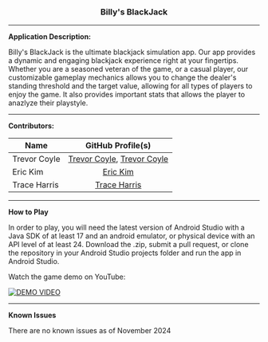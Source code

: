 [comment]: <> (CURRENTLY WORK IN PROGRESS)

<h3 style="text-align: center;">Billy's BlackJack</h3>

---
**Application Description:**

[comment]: <> (A description of the application)

Billy's BlackJack is the ultimate blackjack simulation app. Our app provides a dynamic and engaging blackjack experience right at your fingertips. Whether you are a seasoned veteran of the game, or a casual player, our customizable gameplay mechanics allows you to change the dealer's standing threshold and the target value, allowing for all types of players to enjoy the game. It also provides important stats that allows the player to anazlyze their playstyle.

---
**Contributors:**

[comment]: <> (Names of all contributors.)

| Name         | GitHub Profile(s)                                                                                         |
| ------------ |:---------------------------------------------------------------------------------------------------------:|
| Trevor Coyle | [Trevor Coyle](https://github.com/trevorcoyle23), [Trevor Coyle](https://github.com/yourlocalplug)|
| Eric Kim     | [Eric Kim](https://github.com/bitFlyp)                                                              |
| Trace Harris | [Trace Harris](https://github.com/Trace-Harris)                                                         |

---
**How to Play**

[comment]: <> (Clear instructions for running your application, including any special files or requirements such as internet access)

In order to play, you will need the latest version of Android Studio with a Java SDK of at least 17 and an android emulator, or physical device with an API level of at least 24.
Download the .zip, submit a pull request, or clone the repository in your Android Studio projects folder and run the app in Android Studio.

Watch the game demo on YouTube:

[![DEMO VIDEO](https://i.ytimg.com/an_webp/29graYUqFBI/mqdefault_6s.webp?du=3000&sqp=CKTsm7EG&rs=AOn4CLDyrO0DWeBjR8pUp47PD4-5TPnAIQ)](https://www.youtube.com/watch?v=29graYUqFBI&t=174s)

---
**Known Issues**

[comment]: <> (A section detailing any known issues.)

There are no known issues as of November 2024
